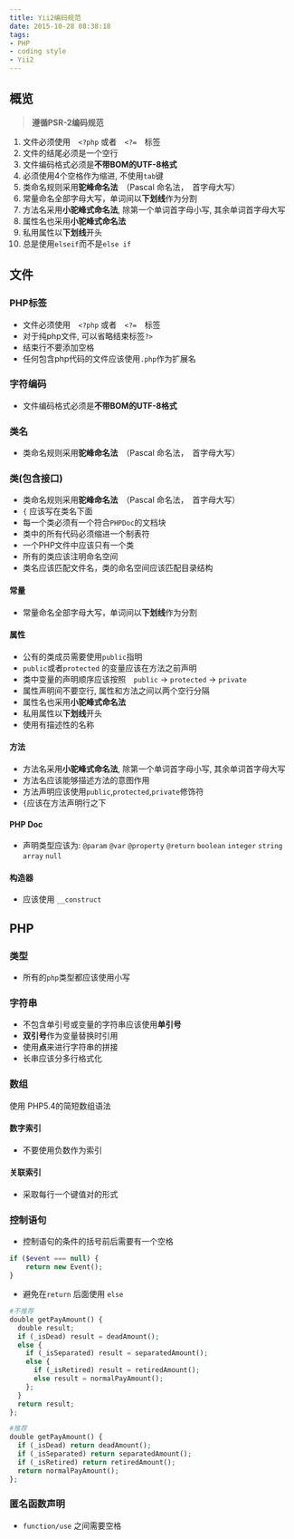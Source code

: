 ```yaml
---
title: Yii2编码规范
date: 2015-10-28 08:38:18
tags:
- PHP
- coding style
- Yii2
---
```


## 概览

> **遵循PSR-2编码规范**

1. 文件必须使用　`<?php` 或者　`<?=`　标签
2. 文件的结尾必须是一个空行
3. 文件编码格式必须是**不带BOM的UTF-8格式**
4. 必须使用4个空格作为缩进, 不使用`tab`键
5. 类命名规则采用**驼峰命名法**　（Pascal 命名法，　首字母大写）
6. 常量命名全部字母大写，单词间以**下划线**作为分割
7. 方法名采用**小驼峰式命名法**, 除第一个单词首字母小写, 其余单词首字母大写
8. 属性名也采用**小驼峰式命名法**
9. 私用属性以**下划线**开头
10. 总是使用`elseif`而不是`else if`

<!-- more -->

## 文件

### PHP标签

- 文件必须使用　`<?php` 或者　`<?=`　标签
- 对于纯php文件, 可以省略结束标签`?>`
- 结束行不要添加空格
- 任何包含php代码的文件应该使用`.php`作为扩展名

### 字符编码

- 文件编码格式必须是**不带BOM的UTF-8格式**

### 类名

- 类命名规则采用**驼峰命名法**　（Pascal 命名法，　首字母大写）

### 类(包含接口)

- 类命名规则采用**驼峰命名法**　（Pascal 命名法，　首字母大写）
- `{` 应该写在类名下面
- 每一个类必须有一个符合`PHPDoc`的文档块
- 类中的所有代码必须缩进一个制表符
- 一个PHP文件中应该只有一个类
- 所有的类应该注明命名空间
- 类名应该匹配文件名，类的命名空间应该匹配目录结构

#### 常量

- 常量命名全部字母大写，单词间以**下划线**作为分割

#### 属性

- 公有的类成员需要使用`public`指明
- `public`或者`protected` 的变量应该在方法之前声明
- 类中变量的声明顺序应该按照　`public` -> `protected` -> `private`
- 属性声明间不要空行, 属性和方法之间以两个空行分隔
- 属性名也采用**小驼峰式命名法**
- 私用属性以**下划线**开头
- 使用有描述性的名称

#### 方法

- 方法名采用**小驼峰式命名法**, 除第一个单词首字母小写, 其余单词首字母大写
- 方法名应该能够描述方法的意图作用
- 方法声明应该使用`public`,`protected`,`private`修饰符
- `{`应该在方法声明行之下

#### PHP Doc

- 声明类型应该为: `@param` `@var` `@property` `@return` `boolean` `integer` `string` `array` `null`

#### 构造器

- 应该使用 `__construct`

## PHP

### 类型

- 所有的`php`类型都应该使用小写

### 字符串

- 不包含单引号或变量的字符串应该使用**单引号**
- **双引号**作为变量替换时引用
- 使用**点**来进行字符串的拼接
- 长串应该分多行格式化

### 数组

使用 PHP5.4的简短数组语法

#### 数字索引

- 不要使用负数作为索引

#### 关联索引

- 采取每行一个键值对的形式

### 控制语句

- 控制语句的条件的括号前后需要有一个空格

``` php
if ($event === null) {
    return new Event();
}
```

- 避免在`return` 后面使用 `else`

``` php
#不推荐
double getPayAmount() {
  double result;
  if (_isDead) result = deadAmount();
  else {
    if (_isSeparated) result = separatedAmount();
    else {
      if (_isRetired) result = retiredAmount();
      else result = normalPayAmount();
    };
  }
  return result;
};
```

``` php
#推荐
double getPayAmount() {
  if (_isDead) return deadAmount();
  if (_isSeparated) return separatedAmount();
  if (_isRetired) return retiredAmount();
  return normalPayAmount();
};
```

### 匿名函数声明

- `function/use` 之间需要空格
